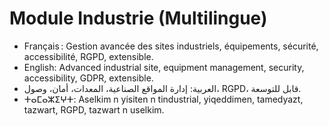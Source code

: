 # Module Industrie (Multilingue)

- Français : Gestion avancée des sites industriels, équipements, sécurité, accessibilité, RGPD, extensible.
- English: Advanced industrial site, equipment management, security, accessibility, GDPR, extensible.
- العربية: إدارة المواقع الصناعية، المعدات، أمان، وصول، RGPD، قابل للتوسعة.
- ⵜⴰⵎⴰⵣⵉⵖⵜ: Aselkim n yisiten n tindustrial, yiqeddimen, tamedyazt, tazwart, RGPD, tazwart n uselkim.
